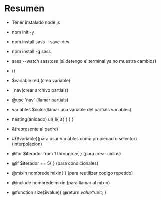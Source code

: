 # Resumen

- Tener instalado node.js
- npm init -y
- npm install sass --save-dev
- npm install -g sass
- sass --watch sass:css (si detengo el terminal ya no muestra cambios)
- (<link rel="stylesheet" href="./css/style.css">)

- $variable:red (crea variable)

- _nav(crear archivo partials)

- @use 'nav' (llamar partials)

- variables.$color(llamar una variable del partials variables)

- nesting(anidado)
ul{
    li{
        a{
        }
    }
}

- &(representa al padre)

- #{$variable}(para usar variables como propiedad o selector)(interpolacion)

- @for $iterador from 1 through 5{ } (para crear ciclos)

- @if $iterador == 5{ } (para condicionales)

- @mixin nombredelmixin{ } (para reutilizar codigo repetido)

- @include nombredelmixin (para llamar al mixin)

- @function size($value){
    @return $value*$unit;
}
